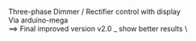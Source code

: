 Three-phase Dimmer / Rectifier control with display \
Via arduino-mega \
==> Final improved version v2.0 _ show better results \
